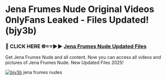 # Jena Frumes Nude Original Videos 0nlyFans Leaked - Files Updated! (bjy3b)

<h3>🔴 CLICK HERE 🌐==►► <a href="https://tinyurl.com/5h6xmrr3" rel="nofollow">Jena Frumes Nude Updated Files</a></h3>

Get Jena Frumes Nude and all content. Now you can access all videos and pictures of Jena Frumes Nude. New Updated Files 2025!

[![bjy3b](https://i.imgur.com/KVD873Z.gif)](https://tinyurl.com/5h6xmrr3)
jena frumes nudes